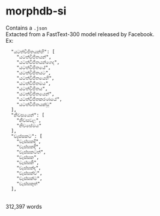 # morphdb-si

Contains a `.json` <br>
Extacted from a FastText-300 model released by Facebook.<br>
Ex:<br>
```
  "යටත්විජිතයන්හි": [
    "යටත්විජිතයන්",
    "යටත්විජිතයන්ගෙද",
    "යටත්විජිතයේ",
    "යටත්විජිතයට",
    "යටත්විජිතයෙහි",
    "යටත්විජිතමය",
    "යටත්විජිතය",
    "යටත්විජිතයෙන්",
    "යටත්විජිතකරණයේ",
    "යටත්විජිතයක්වූ"
  ],
  "නිවසයෙන්": [
    "නිවසවල",
    "නිවසේමය"
  ],
  "වැස්සකට": [
    "වැස්සකදි",
    "වැස්සකදී",
    "වැස්සකටත්",
    "වැස්සක",
    "වැස්සකි",
    "වැස්සක්ද",
    "වැස්සක්ව",
    "වැස්සක්ම",
    "වැස්සකුත්"
  ],
  ```
  <br>
312,397 words
